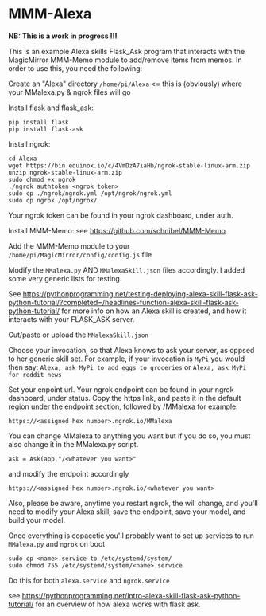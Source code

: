 # MMM-Alexa
**NB: This is a work in progress !!!**

This is an example Alexa skills Flask_Ask program that interacts with the MagicMirror MMM-Memo module to add/remove items from memos. In order to use this, you need the following:

Create an "Alexa" directory `/home/pi/Alexa` <= this is (obviously) where your MMalexa.py & ngrok files will go

Install flask and flask_ask:

```
pip install flask
pip install flask-ask
```

Install ngrok:

```
cd Alexa
wget https://bin.equinox.io/c/4VmDzA7iaHb/ngrok-stable-linux-arm.zip
unzip ngrok-stable-linux-arm.zip
sudo chmod +x ngrok
./ngrok authtoken <ngrok token>
sudo cp ./ngrok/ngrok.yml /opt/ngrok/ngrok.yml
sudo cp ngrok /opt/ngrok/
```
Your ngrok token can be found in your ngrok dashboard, under auth.

Install MMM-Memo: see https://github.com/schnibel/MMM-Memo

Add the MMM-Memo module to your `/home/pi/MagicMirror/config/config.js` file

Modify the `MMalexa.py` AND `MMalexaSkill.json` files accordingly. I added some very generic lists for testing.

See https://pythonprogramming.net/testing-deploying-alexa-skill-flask-ask-python-tutorial/?completed=/headlines-function-alexa-skill-flask-ask-python-tutorial/ for more info on how an Alexa skill is created, and how it interacts with your FLASK_ASK server.

Cut/paste or upload the `MMalexaSkill.json`

Choose your invocation, so that Alexa knows to ask your server, as oppsed to her generic skill set. For example, if your invocation is `MyPi` you would then say: `Alexa, ask MyPi to add eggs to groceries` or `Alexa, ask MyPi for reddit news`

Set your enpoint url. Your ngrok endpoint can be found in your ngrok dashboard, under status. Copy the https link, and paste it in the default region under the endpoint section, followed by /MMalexa for example:

```
https://<assigned hex number>.ngrok.io/MMalexa
```

You can change MMalexa to anything you want but if you do so, you must also change it in the MMalexa.py script.

```
ask = Ask(app,"/<whatever you want>"
```
and modify the endpoint accordingly

```
https://<assigned hex number>.ngrok.io/<whatever you want>
```

Also, please be aware, anytime you restart ngrok, the <assigned hex number> will change, and you'll need to modify your Alexa skill, save the endpoint, save your model, and build your model.
  
Once everything is copacetic you'll probably want to set up services to run `MMalexa.py` and `ngrok` on boot

```
sudo cp <name>.service to /etc/systemd/system/
sudo chmod 755 /etc/systemd/system/<name>.service
```

Do this for both `alexa.service` and `ngrok.service`

see https://pythonprogramming.net/intro-alexa-skill-flask-ask-python-tutorial/ for an overview of how alexa works with flask ask.



